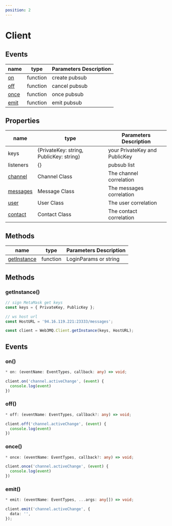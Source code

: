 ```yaml
---
position: 2
---
```


# Client

## Events

| name                                            | type     | Parameters Description |
| ----------------------------------------------- | -------- | ---------------------- |
| [on](/docs/Web3MQ-SDK/JS-SDK-V2/client/#on)     | function | create pubsub          |
| [off](/docs/Web3MQ-SDK/JS-SDK-V2/client/#off)   | function | cancel pubsub          |
| [once](/docs/Web3MQ-SDK/JS-SDK-V2/client/#once) | function | once pubsub            |
| [emit](/docs/Web3MQ-SDK/JS-SDK-V2/client/#emit) | function | emit pubsub            |

## Properties

| name                                           | type                                    | Parameters Description        |
| ---------------------------------------------- | --------------------------------------- | ----------------------------- |
| keys                                           | {PrivateKey: string, PublicKey: string} | your PrivateKey and PublicKey |
| listeners                                      | {}                                      | pubsub list                   |
| [channel](/docs/Web3MQ-SDK/JS-SDK-V2/channel)  | Channel Class                           | The channel correlation       |
| [messages](/docs/Web3MQ-SDK/JS-SDK-V2/message) | Message Class                           | The messages correlation      |
| [user](/docs/Web3MQ-SDK/JS-SDK-V2/user)        | User Class                              | The user correlation          |
| [contact](/docs/Web3MQ-SDK/JS-SDK-V2/contact)  | Contact Class                           | The contact correlation       |

## Methods

| name                                                          | type     | Parameters Description |
| ------------------------------------------------------------- | -------- | ---------------------- |
| [getInstance](/docs/Web3MQ-SDK/JS-SDK-V2/client/#getInstance) | function | LoginParams or string  |

## Methods

### getInstance()

```typescript
// sign MetaMask get keys
const keys = { PrivateKey, PublicKey };

// ws host url
const HostURL = '94.16.119.221:23333/messages';

const client = Web3MQ.Client.getInstance(keys, HostURL);
```

## Events

### on()

```typescript
* on: (eventName: EventTypes, callback: any) => void;
```

```typescript
client.on('channel.activeChange', (event) {
  console.log(event)
})
```

### off()

```typescript
* off: (eventName: EventTypes, callback?: any) => void;
```

```typescript
client.off('channel.activeChange', (event) {
  console.log(event)
})
```

### once()

```typescript
* once: (eventName: EventTypes, callback?: any) => void;
```

```typescript
client.once('channel.activeChange', (event) {
  console.log(event)
})
```

### emit()

```typescript
* emit: (eventName: EventTypes, ...args: any[]) => void;
```

```typescript
client.emit('channel.activeChange', {
  data: '',
});
```
